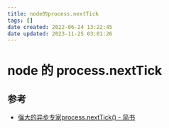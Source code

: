 ```yaml
---
title: node的process.nextTick
tags: []
date created: 2022-06-24 13:22:45
date updated: 2023-11-25 03:01:26
---
```


# node 的 process.nextTick

## 参考

- [强大的异步专家process.nextTick() - 简书](https://www.jianshu.com/p/5328c72279ff)
